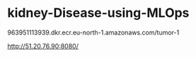 # kidney-Disease-using-MLOps

963951113939.dkr.ecr.eu-north-1.amazonaws.com/tumor-1

http://51.20.76.90:8080/
